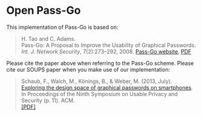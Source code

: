 # Open Pass-Go
This implementation of Pass-Go is based on:

>  H. Tao and C. Adams.<br> 
>  Pass-Go: A Proposal to Improve the Usability of Graphical Passwords.<br>
>  <i>Int. J. Network Security</i>, 7(2):273–292, 2008.
[Pass-Go website](http://passgo.ca/), [PDF](http://passgo.ca/ijns-2008-v7-n2-p273-292.pdf)

Please cite the paper above when referring to the Pass-Go scheme. Please cite our SOUPS paper when you make use of our implementation:

>  Schaub, F., Walch, M., Könings, B., & Weber, M. (2013, July).<br>
>  [Exploring the design space of graphical passwords on smartphones](http://dl.acm.org/citation.cfm?id=2501615).<br>
>  In Proceedings of the Ninth Symposium on Usable Privacy and Security (p. 11). ACM.<br>
>  [[PDF]](http://cups.cs.cmu.edu/soups/2013/proceedings/a11_Schaub.pdf)
